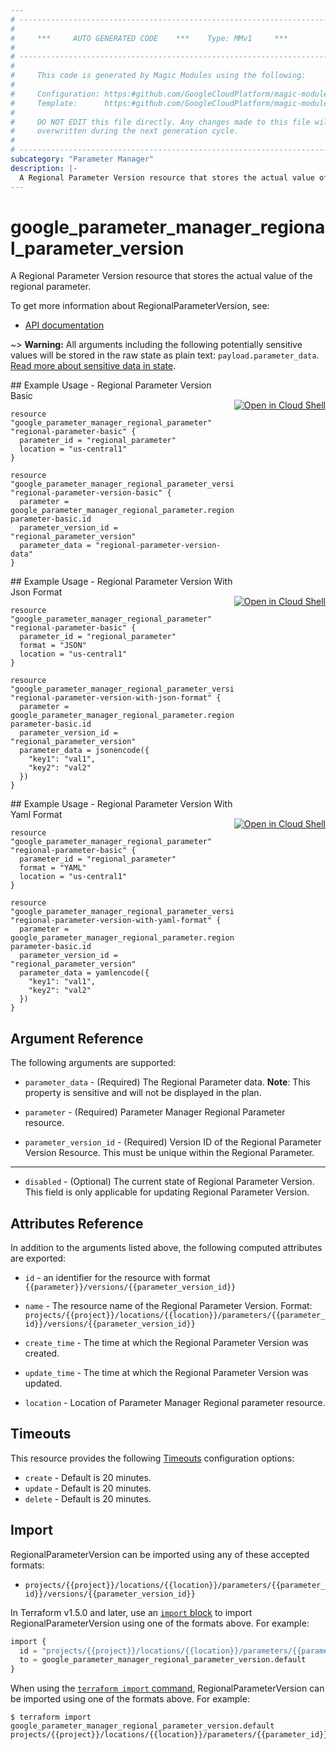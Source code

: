 ```yaml
---
# ----------------------------------------------------------------------------
#
#     ***     AUTO GENERATED CODE    ***    Type: MMv1     ***
#
# ----------------------------------------------------------------------------
#
#     This code is generated by Magic Modules using the following:
#
#     Configuration: https:#github.com/GoogleCloudPlatform/magic-modules/tree/main/mmv1/products/parametermanagerregional/RegionalParameterVersion.yaml
#     Template:      https:#github.com/GoogleCloudPlatform/magic-modules/tree/main/mmv1/templates/terraform/resource.html.markdown.tmpl
#
#     DO NOT EDIT this file directly. Any changes made to this file will be
#     overwritten during the next generation cycle.
#
# ----------------------------------------------------------------------------
subcategory: "Parameter Manager"
description: |-
  A Regional Parameter Version resource that stores the actual value of the regional parameter.
---
```


# google_parameter_manager_regional_parameter_version

A Regional Parameter Version resource that stores the actual value of the regional parameter.


To get more information about RegionalParameterVersion, see:

* [API documentation](https://cloud.google.com/secret-manager/parameter-manager/docs/reference/rest/v1/projects.locations.parameters.versions)

~> **Warning:** All arguments including the following potentially sensitive
values will be stored in the raw state as plain text: `payload.parameter_data`.
[Read more about sensitive data in state](https://www.terraform.io/language/state/sensitive-data).

<div class = "oics-button" style="float: right; margin: 0 0 -15px">
  <a href="https://console.cloud.google.com/cloudshell/open?cloudshell_git_repo=https%3A%2F%2Fgithub.com%2Fterraform-google-modules%2Fdocs-examples.git&cloudshell_image=gcr.io%2Fcloudshell-images%2Fcloudshell%3Alatest&cloudshell_print=.%2Fmotd&cloudshell_tutorial=.%2Ftutorial.md&cloudshell_working_dir=regional_parameter_version_basic&open_in_editor=main.tf" target="_blank">
    <img alt="Open in Cloud Shell" src="//gstatic.com/cloudssh/images/open-btn.svg" style="max-height: 44px; margin: 32px auto; max-width: 100%;">
  </a>
</div>
## Example Usage - Regional Parameter Version Basic


```hcl
resource "google_parameter_manager_regional_parameter" "regional-parameter-basic" {
  parameter_id = "regional_parameter"
  location = "us-central1"
}

resource "google_parameter_manager_regional_parameter_version" "regional-parameter-version-basic" {
  parameter = google_parameter_manager_regional_parameter.regional-parameter-basic.id
  parameter_version_id = "regional_parameter_version"
  parameter_data = "regional-parameter-version-data"
}
```
<div class = "oics-button" style="float: right; margin: 0 0 -15px">
  <a href="https://console.cloud.google.com/cloudshell/open?cloudshell_git_repo=https%3A%2F%2Fgithub.com%2Fterraform-google-modules%2Fdocs-examples.git&cloudshell_image=gcr.io%2Fcloudshell-images%2Fcloudshell%3Alatest&cloudshell_print=.%2Fmotd&cloudshell_tutorial=.%2Ftutorial.md&cloudshell_working_dir=regional_parameter_version_with_json_format&open_in_editor=main.tf" target="_blank">
    <img alt="Open in Cloud Shell" src="//gstatic.com/cloudssh/images/open-btn.svg" style="max-height: 44px; margin: 32px auto; max-width: 100%;">
  </a>
</div>
## Example Usage - Regional Parameter Version With Json Format


```hcl
resource "google_parameter_manager_regional_parameter" "regional-parameter-basic" {
  parameter_id = "regional_parameter"
  format = "JSON"
  location = "us-central1"
}

resource "google_parameter_manager_regional_parameter_version" "regional-parameter-version-with-json-format" {
  parameter = google_parameter_manager_regional_parameter.regional-parameter-basic.id
  parameter_version_id = "regional_parameter_version"
  parameter_data = jsonencode({
    "key1": "val1",
    "key2": "val2"
  })
}
```
<div class = "oics-button" style="float: right; margin: 0 0 -15px">
  <a href="https://console.cloud.google.com/cloudshell/open?cloudshell_git_repo=https%3A%2F%2Fgithub.com%2Fterraform-google-modules%2Fdocs-examples.git&cloudshell_image=gcr.io%2Fcloudshell-images%2Fcloudshell%3Alatest&cloudshell_print=.%2Fmotd&cloudshell_tutorial=.%2Ftutorial.md&cloudshell_working_dir=regional_parameter_version_with_yaml_format&open_in_editor=main.tf" target="_blank">
    <img alt="Open in Cloud Shell" src="//gstatic.com/cloudssh/images/open-btn.svg" style="max-height: 44px; margin: 32px auto; max-width: 100%;">
  </a>
</div>
## Example Usage - Regional Parameter Version With Yaml Format


```hcl
resource "google_parameter_manager_regional_parameter" "regional-parameter-basic" {
  parameter_id = "regional_parameter"
  format = "YAML"
  location = "us-central1"
}

resource "google_parameter_manager_regional_parameter_version" "regional-parameter-version-with-yaml-format" {
  parameter = google_parameter_manager_regional_parameter.regional-parameter-basic.id
  parameter_version_id = "regional_parameter_version"
  parameter_data = yamlencode({
    "key1": "val1",
    "key2": "val2"
  })
}
```

## Argument Reference

The following arguments are supported:


* `parameter_data` -
  (Required)
  The Regional Parameter data.
  **Note**: This property is sensitive and will not be displayed in the plan.

* `parameter` -
  (Required)
  Parameter Manager Regional Parameter resource.

* `parameter_version_id` -
  (Required)
  Version ID of the Regional Parameter Version Resource. This must be unique within the Regional Parameter.


- - -


* `disabled` -
  (Optional)
  The current state of Regional Parameter Version. This field is only applicable for updating Regional Parameter Version.


## Attributes Reference

In addition to the arguments listed above, the following computed attributes are exported:

* `id` - an identifier for the resource with format `{{parameter}}/versions/{{parameter_version_id}}`

* `name` -
  The resource name of the Regional Parameter Version. Format:
  `projects/{{project}}/locations/{{location}}/parameters/{{parameter_id}}/versions/{{parameter_version_id}}`

* `create_time` -
  The time at which the Regional Parameter Version was created.

* `update_time` -
  The time at which the Regional Parameter Version was updated.

* `location` -
  Location of Parameter Manager Regional parameter resource.


## Timeouts

This resource provides the following
[Timeouts](https://developer.hashicorp.com/terraform/plugin/sdkv2/resources/retries-and-customizable-timeouts) configuration options:

- `create` - Default is 20 minutes.
- `update` - Default is 20 minutes.
- `delete` - Default is 20 minutes.

## Import


RegionalParameterVersion can be imported using any of these accepted formats:

* `projects/{{project}}/locations/{{location}}/parameters/{{parameter_id}}/versions/{{parameter_version_id}}`


In Terraform v1.5.0 and later, use an [`import` block](https://developer.hashicorp.com/terraform/language/import) to import RegionalParameterVersion using one of the formats above. For example:

```tf
import {
  id = "projects/{{project}}/locations/{{location}}/parameters/{{parameter_id}}/versions/{{parameter_version_id}}"
  to = google_parameter_manager_regional_parameter_version.default
}
```

When using the [`terraform import` command](https://developer.hashicorp.com/terraform/cli/commands/import), RegionalParameterVersion can be imported using one of the formats above. For example:

```
$ terraform import google_parameter_manager_regional_parameter_version.default projects/{{project}}/locations/{{location}}/parameters/{{parameter_id}}/versions/{{parameter_version_id}}
```
